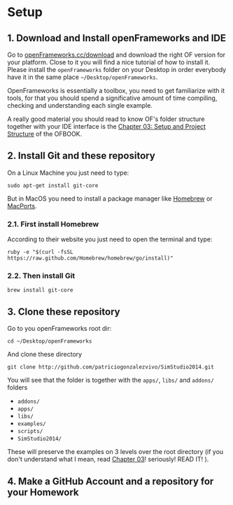 # Setup

## 1. Download and Install openFrameworks and IDE

Go to [openFrameworks.cc/download](http://openframeworks.cc/download/) and download the right OF version for your platform. Close to it you will find a nice tutorial of how to install it. Please install the ```openFrameworks``` folder on your Desktop in order everybody have it in the same place ```~/Desktop/openFrameworks```. 

OpenFrameworks is essentially a toolbox, you need to get familiarize with it tools, for that you should spend a significative amount of time compiling, checking and understanding each single example.

A really good material you should read to know OF's folder structure together with your IDE interface is the [Chapter 03: Setup and Project Structure](https://github.com/openframeworks/ofBook/blob/master/03_setup_and_project_structure/chapter.md) of the OFBOOK.

## 2. Install Git and these repository

On a Linux Machine you just need to type:

	sudo apt-get install git-core

But in MacOS you need to install a package manager like [Homebrew](http://brew.sh/) or [MacPorts](https://www.macports.org/). 

### 2.1. First install Homebrew 
According to their website you just need to open the terminal and type:

	ruby -e "$(curl -fsSL https://raw.github.com/Homebrew/homebrew/go/install)"

### 2.2. Then install Git

	brew install git-core

## 3. Clone these repository

Go to you openFrameworks root dir:

	cd ~/Desktop/openFrameworks
	
And clone these directory

	git clone http://github.com/patriciogonzalezvivo/SimStudio2014.git

You will see that the folder is together with the ```apps/```, ```libs/``` and ```addons/``` folders

* ```addons/```
* ```apps/```
* ```libs/```
* ```examples/```
* ```scripts/```
* ```SimStudio2014/```

These will preserve the examples on 3 levels over the root directory (if you don't understand what I mean, read [Chapter 03](https://github.com/openframeworks/ofBook/blob/master/03_setup_and_project_structure/chapter.md)! seriously! READ IT! ).

## 4. Make a GitHub Account and a repository for your Homework

 